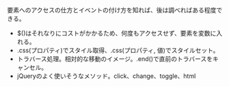 要素へのアクセスの仕方とイベントの付け方を知れば、後は調べればある程度できる。

* $()はそれなりにコストがかかるため、何度もアクセスせず、要素を変数に入れる。
* .css(プロパティ)でスタイル取得、.css(プロパティ, 値)でスタイルセット。
* トラバース処理。相対的な移動のイメージ。.end()で直前のトラバースをキャンセル。
* jQueryのよく使いそうなメソッド。click、change、toggle、html
